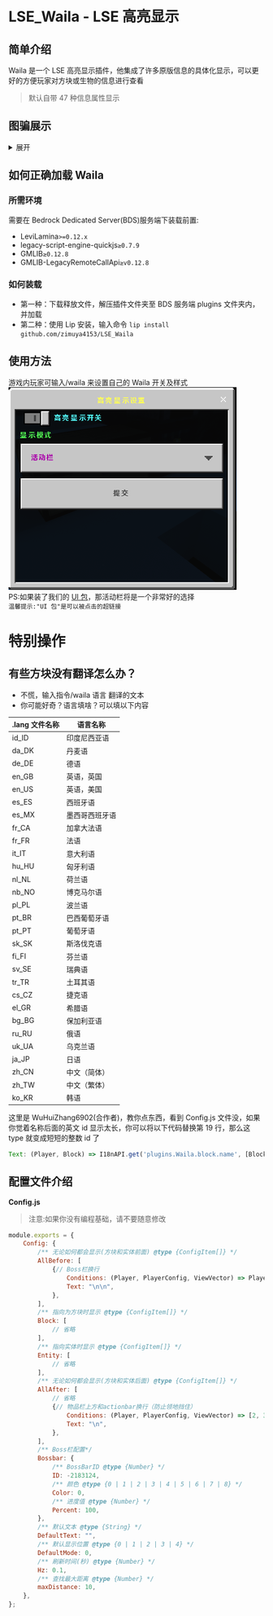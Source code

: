 # LSE_Waila - LSE 高亮显示

## 简单介绍

Waila 是一个 LSE 高亮显示插件，他集成了许多原版信息的具体化显示，可以更好的方便玩家对方块或生物的信息进行查看
> 默认自带 47 种信息属性显示

## 图骗展示

<details>  
  <summary>展开</summary>  
  <img src="https://github.com/zimuya4153/LSE_Waila/blob/main/image/image_1.png?raw=true">
  <img src="https://github.com/zimuya4153/LSE_Waila/blob/main/image/image_2.png?raw=true">
  <img src="https://github.com/zimuya4153/LSE_Waila/blob/main/image/image_3.png?raw=true">
  <img src="https://github.com/zimuya4153/LSE_Waila/blob/main/image/image_4.png?raw=true">
  <img src="https://github.com/zimuya4153/LSE_Waila/blob/main/image/image_5.png?raw=true">
  <img src="https://github.com/zimuya4153/LSE_Waila/blob/main/image/image_6.png?raw=true">
  <img src="https://github.com/zimuya4153/LSE_Waila/blob/main/image/image_7.png?raw=true">
  <img src="https://github.com/zimuya4153/LSE_Waila/blob/main/image/image_8.png?raw=true">
  <img src="https://github.com/zimuya4153/LSE_Waila/blob/main/image/image_9.png?raw=true">
  <img src="https://github.com/zimuya4153/LSE_Waila/blob/main/image/image_10.png?raw=true">
  <img src="https://github.com/zimuya4153/LSE_Waila/blob/main/image/image_11.png?raw=true">
  <img src="https://github.com/zimuya4153/LSE_Waila/blob/main/image/image_12.png?raw=true">
  <img src="https://github.com/zimuya4153/LSE_Waila/blob/main/image/image_13.png?raw=true">
  <img src="https://github.com/zimuya4153/LSE_Waila/blob/main/image/image_14.png?raw=true">
  <img src="https://github.com/zimuya4153/LSE_Waila/blob/main/image/image_15.png?raw=true">
  <img src="https://github.com/zimuya4153/LSE_Waila/blob/main/image/image_16.png?raw=true">
  <img src="https://github.com/zimuya4153/LSE_Waila/blob/main/image/image_17.png?raw=true">
  <img src="https://github.com/zimuya4153/LSE_Waila/blob/main/image/image_18.png?raw=true">
  <img src="https://github.com/zimuya4153/LSE_Waila/blob/main/image/image_19.png?raw=true">
  <img src="https://github.com/zimuya4153/LSE_Waila/blob/main/image/image_20.png?raw=true">
  <img src="https://github.com/zimuya4153/LSE_Waila/blob/main/image/image_21.png?raw=true">
  <img src="https://github.com/zimuya4153/LSE_Waila/blob/main/image/image_22.png?raw=true">
  <img src="https://github.com/zimuya4153/LSE_Waila/blob/main/image/image_23.png?raw=true">
  <img src="https://github.com/zimuya4153/LSE_Waila/blob/main/image/image_24.png?raw=true">
  <img src="https://github.com/zimuya4153/LSE_Waila/blob/main/image/image_25.png?raw=true">
  <img src="https://github.com/zimuya4153/LSE_Waila/blob/main/image/image_26.png?raw=true">
  <img src="https://github.com/zimuya4153/LSE_Waila/blob/main/image/image_27.png?raw=true">
  <img src="https://github.com/zimuya4153/LSE_Waila/blob/main/image/image_28.png?raw=true">
  <img src="https://github.com/zimuya4153/LSE_Waila/blob/main/image/image_29.png?raw=true">
  <img src="https://github.com/zimuya4153/LSE_Waila/blob/main/image/image_30.png?raw=true">
  <img src="https://github.com/zimuya4153/LSE_Waila/blob/main/image/image_31.png?raw=true">
</details>

## 如何正确加载 Waila

### 所需环境

需要在 Bedrock Dedicated Server(BDS)服务端下装载前置:

-   LeviLamina`>=0.12.x`
-   legacy-script-engine-quickjs`≥0.7.9`
-   GMLIB`≥0.12.8`
-   GMLIB-LegacyRemoteCallApi`≥v0.12.8`

### 如何装载

-   第一种：下载释放文件，解压插件文件夹至 BDS 服务端 plugins 文件夹内，并加载
-   第二种：使用 Lip 安装，输入命令 `lip install github.com/zimuya4153/LSE_Waila`

## 使用方法

游戏内玩家可输入/waila 来设置自己的 Waila 开关及样式  
![表单](https://github.com/zimuya4153/LSE_Waila/blob/main/image/form.png?raw=true)  
PS:如果装了我们的 [UI 包](https://wwm.lanzouq.com/iSMiT20o39ze "点击前往下载链接")，那活动栏将是一个非常好的选择   
`温馨提示:"UI 包"是可以被点击的超链接`

# 特别操作

## 有些方块没有翻译怎么办？

-   不慌，输入指令/waila 语言 翻译的文本
-   你可能好奇？语言填啥？可以填以下内容

| .lang 文件名称 | 语言名称       |
| -------------- | -------------- |
| id_ID          | 印度尼西亚语   |
| da_DK          | 丹麦语         |
| de_DE          | 德语           |
| en_GB          | 英语，英国     |
| en_US          | 英语，美国     |
| es_ES          | 西班牙语       |
| es_MX          | 墨西哥西班牙语 |
| fr_CA          | 加拿大法语     |
| fr_FR          | 法语           |
| it_IT          | 意大利语       |
| hu_HU          | 匈牙利语       |
| nl_NL          | 荷兰语         |
| nb_NO          | 博克马尔语     |
| pl_PL          | 波兰语         |
| pt_BR          | 巴西葡萄牙语   |
| pt_PT          | 葡萄牙语       |
| sk_SK          | 斯洛伐克语     |
| fi_FI          | 芬兰语         |
| sv_SE          | 瑞典语         |
| tr_TR          | 土耳其语       |
| cs_CZ          | 捷克语         |
| el_GR          | 希腊语         |
| bg_BG          | 保加利亚语     |
| ru_RU          | 俄语           |
| uk_UA          | 乌克兰语       |
| ja_JP          | 日语           |
| zh_CN          | 中文（简体）   |
| zh_TW          | 中文（繁体）   |
| ko_KR          | 韩语           |

这里是 WuHuiZhang6902(合作者)，教你点东西，看到 Config.js 文件没，如果你觉着名称后面的英文 id 显示太长，你可以将以下代码替换第 19 行，那么这 type 就变成短短的整数 id 了

```javascript
Text: (Player, Block) => I18nAPI.get('plugins.Waila.block.name', [Block.getTranslateName(Player.langCode), Block.id.toString()], Player.langCode)
```

## 配置文件介绍

**Config.js**

> 注意:如果你没有编程基础，请不要随意修改

```javascript
module.exports = {
    Config: {
        /** 无论如何都会显示(方块和实体前面) @type {ConfigItem[]} */
        AllBefore: [
            {// Boss栏换行
                Conditions: (Player, PlayerConfig, ViewVector) => PlayerConfig["Mode"] === 0,
                Text: "\n\n",
            },
        ],
        /** 指向为方块时显示 @type {ConfigItem[]} */
        Block: [
            // 省略
        ],
        /** 指向实体时显示 @type {ConfigItem[]} */
        Entity: [
            // 省略
        ],
        /** 无论如何都会显示(方块和实体后面) @type {ConfigItem[]} */
        AllAfter: [
            // 省略
            {// 物品栏上方和actionbar换行（防止领地挡住）
                Conditions: (Player, PlayerConfig, ViewVector) => [2, 3].includes(PlayerConfig["Mode"]),
                Text: "\n",
            },
        ],
        /** Boss栏配置*/
        Bossbar: {
            /** BossBarID @type {Number} */
            ID: -2183124,
            /** 颜色 @type {0 | 1 | 2 | 3 | 4 | 5 | 6 | 7 | 8} */
            Color: 0,
            /** 进度值 @type {Number} */
            Percent: 100,
        },
        /** 默认文本 @type {String} */
        DefaultText: "",
        /** 默认显示位置 @type {0 | 1 | 2 | 3 | 4} */
        DefaultMode: 0,
        /** 刷新时间(秒) @type {Number} */
        Hz: 0.1,
        /** 查找最大距离 @type {Number} */
        maxDistance: 10,
    },
};
```
